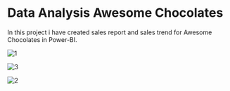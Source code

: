 <h1> Data Analysis Awesome Chocolates </h1>

In this project i have created sales report and sales trend for Awesome Chocolates in Power-BI.


![1](https://user-images.githubusercontent.com/54960609/172932359-dd1f65c3-f51d-4611-abb6-d36a04c92d21.PNG)



![3](https://user-images.githubusercontent.com/54960609/172932390-4c719029-e322-45dc-adbf-28eab085c2f9.PNG)



![2](https://user-images.githubusercontent.com/54960609/172932425-c2133813-abc1-4a4a-b753-dba47d6a3e97.PNG)

